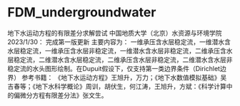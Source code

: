 # FDM_undergroundwater
 地下水运动方程的有限差分求解尝试
中国地质大学（北京）水资源与环境学院
2023/1/30：
完成第一版更新
主要内容为：
一维承压含水层稳定流，一维潜水含水层稳定流，一维承压含水层非稳定流，一维潜水含水层非稳定流，二维承压含水层稳定流，二维潜水含水层稳定流，二维承压含水层非稳定流，二维潜水含水层非稳定流的水头图形绘制。在Dupuit假设下，仅支持第一类边界条件（Dirichlet边界）
参考书籍：
《地下水运动方程》王旭升，万力；《地下水数值模拟基础》吴吉春等；《地下水科学概论》周训，胡伏生，何江涛，王旭升，方斌：《科学计算中的偏微分方程有限差分法》张文生。
